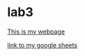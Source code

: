 # lab3

[This is my webpage](https://alejandro-lorenzo.github.io/lab3/)

[link to my google sheets](https://docs.google.com/spreadsheets/d/1LDPGK3r-0kVivWCZDsqNFMBK48fKwfwwE34XMoMvqL0/edit?usp=sharing)
